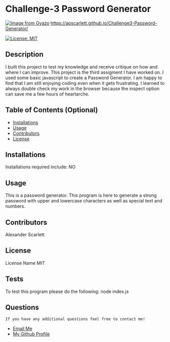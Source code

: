 # Challenge-3 Password Generator
[![Image from Gyazo](https://i.gyazo.com/befeae3f9f80bfaa78b1a75495ab175f.png)](https://gyazo.com/befeae3f9f80bfaa78b1a75495ab175f)
https://apscarlett.github.io/Challenge3-Password-Generator/

  [![License: MIT](https://img.shields.io/badge/License-MIT-yellow.svg)](https://opensource.org/licenses/MIT) 

 ## Description
  I built this project to test my knowledge and receive critique on how and where I can improve. This project is the third assigment I have worked on. I used some basic javascript to create a Password Generator. I am happy to find that I am still enjoying coding even when it gets frustrating. I learned to always double check my work in the browser because the inspect option can save me a few hours of heartarche.
  
  ## Table of Contents (Optional)
  
  - [Installations](#installations)
  - [Usage](#usage)
  - [Contributors](#contributors)
  - [License](#license)
  
  ## Installations
  Installations required include:
 NO

  
  ## Usage
  
 This is a password generator. This program is here to generate a strong password with upper and lowercase characters as well as special text and numbers.
      
  
  ## Contributors
  
  Alexander Scarlett
  
  
 ## License

 License Name MIT
  
  ## Tests
  To test this program please do the following:
node index.js
  
## Questions
    If you have any additional questions feel free to contact me!
  <ul>
       <li> <a href='mailto://undefined?subject="contact me&body"="hi" '> Email Me </a> </li>
        <li> <a href='https://github.com/undefined'> My Github Profile </a> </li>
    </ul>

